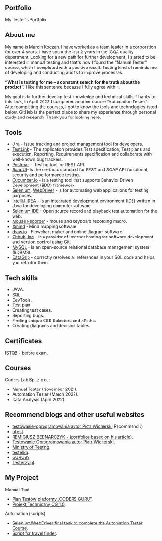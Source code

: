 ## Portfolio
My Tester's Portfolio

## About me

My name is Marcin Koczan, I have worked as a team leader in a corporation for over 4 years. I have spent the last 2 years in the ICQA quality department. Looking for a new path for further development, I started to be interested in manual testing and that's how I found the “Manual Tester” course, which I completed with a positive result. Testing kind of reminds me of developing and conducting audits to improve processes.

 **“What is testing for me – a constant search for the truth about the product”.** I like this sentence because I fully agree with it.

My goal is to further develop test knowledge and technical skills. Thanks to this look, in April 2022 I completed another course “Automation Tester”. After completing the courses, I got to know the tools and technologies listed below.
GitHub is the perfect place to share my experience through personal study and research.
Thank you for looking here.

## Tools

* [Jira](https://www.atlassian.com/pl/software/jira) - Issue tracking and project management tool for developers.
* [TestLink](https://www.testlink.org/) - The application provides Test specification, Test plans and execution, Reporting, Requirements specification and collaborate  with well-known bug trackers.
* [Postman](https://www.postman.com/) - Testing tool for REST API.
* [SoapUI](https://sourceforge.net/projects/soapui/)-  is the de-facto standard for REST and SOAP API functional, security and performance testing.
* [Cucumber.io](https://cucumber.io/) - is a testing tool that supports Behavior Driven Development (BDD) framework.
* [Selenium](https://www.selenium.dev/), [WebDriver](https://www.selenium.dev/documentation/webdriver/) - is for automating web applications for testing purposes.
* [IntelliJ IDEA](https://www.selenium.dev/documentation/webdriver/) - is an integrated development environment (IDE) written in Java for developing computer software.
* [Selenium IDE](https://www.selenium.dev/selenium-ide/) - Open source record and playback test automation for the web.
* [Mouse Recorder](https://www.mouserecorder.com/download.php) - mouse and keyboard recording macro.
* [Xmind](https://www.xmind.net/) - Mind mapping software.
* [draw.io](https://app.diagrams.net/) - Flowchart maker and online diagram software.
* [Github, Inc](https://github.com/) -  is a provider of Internet hosting for software development and version control using Git.
* [MySQL](https://www.mysql.com/) - is an open-source relational database management system (RDBMS).
* [DataGrip](https://www.jetbrains.com/datagrip/) -  correctly resolves all references in your SQL code and helps you refactor them.

## Tech skills

* JAVA.
* SQL.
* DevTools.
* Test plan
* Creating test cases.
* Reporting bugs.
* Finding unique CSS Selectors and xPaths.
* Creating diagrams and decision tables.

## Certificates

ISTQB - before exam.

## Courses

Coders Lab Sp. z o.o. : 
 * Manual Tester (November 2021).
 * Automation Tester (March 2022).
 * Data Analysis (April 2022).

## Recommend blogs and other useful websites

* [testowanie-oprogramowania autor Piotr Wicherski](https://pwicherski.gitbook.io/testowanie-oprogramowania/) Recommend :)
* [uTest](https://www.utest.com/).
* [REMIGIUSZ BEDNARCZYK - (portfolios based on his article)](https://remigiuszbednarczyk.pl/portfolio-testera).
* [Testowanie Oprogramowania autor Piotr Wicherski](https://pwicherski.gitbook.io/testowanie-oprogramowania/).
* [Ministry of Testing](https://www.ministryoftesting.com/).
* [testelka](https://testelka.pl/blog/).
* [GURU99](https://www.guru99.com/blog).
* [Testerzy.pl](https://testerzy.pl/).

## My Project

Manual Test
  * [Plan Testów platformy „CODERS GURU”](https://drive.google.com/file/d/1plxk8FvVe9PCWli0qhynWh3lCUEmwBe7/view?usp=sharing).
  * [Projekt Techniczny CG_1.0](https://docs.google.com/document/d/1KTUiA3OqHFe41EII_hPSL-T4DCajQ9e985HpPCXPZ-0/edit?usp=sharing).

Automation (scripts)
  * [Selenium/WebDriver final task to complete the Automation Tester Course](https://github.com/mskoczan/SeleniumCourse_FinalTask).
  * [Script for travel finder](https://github.com/mskoczan/ScriptForTravelFinder).
